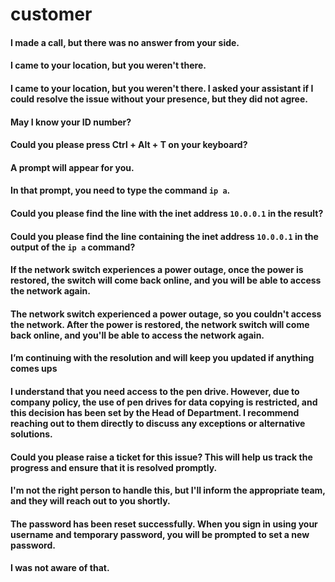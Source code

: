 # customer

#### I made a call, but there was no answer from your side.
#### I came to your location, but you weren't there.
#### I came to your location, but you weren't there. I asked your assistant if I could resolve the issue without your presence, but they did not agree.
#### May I know your ID number?
#### Could you please press Ctrl + Alt + T on your keyboard?
#### A prompt will appear for you.
#### In that prompt, you need to type the command `ip a`.
#### Could you please find the line with the inet address `10.0.0.1` in the result?
#### Could you please find the line containing the inet address `10.0.0.1` in the output of the `ip a` command?
#### If the network switch experiences a power outage, once the power is restored, the switch will come back online, and you will be able to access the network again.
#### The network switch experienced a power outage, so you couldn't access the network. After the power is restored, the network switch will come back online, and you'll be able to access the network again.
#### I’m continuing with the resolution and will keep you updated if anything comes ups
#### I understand that you need access to the pen drive. However, due to company policy, the use of pen drives for data copying is restricted, and this decision has been set by the Head of Department. I recommend reaching out to them directly to discuss any exceptions or alternative solutions.
#### Could you please raise a ticket for this issue? This will help us track the progress and ensure that it is resolved promptly.
#### I'm not the right person to handle this, but I'll inform the appropriate team, and they will reach out to you shortly.
#### The password has been reset successfully. When you sign in using your username and temporary password, you will be prompted to set a new password.
####
####
#### I was not aware of that.
###
###
###
###
###
###
###
###
###
